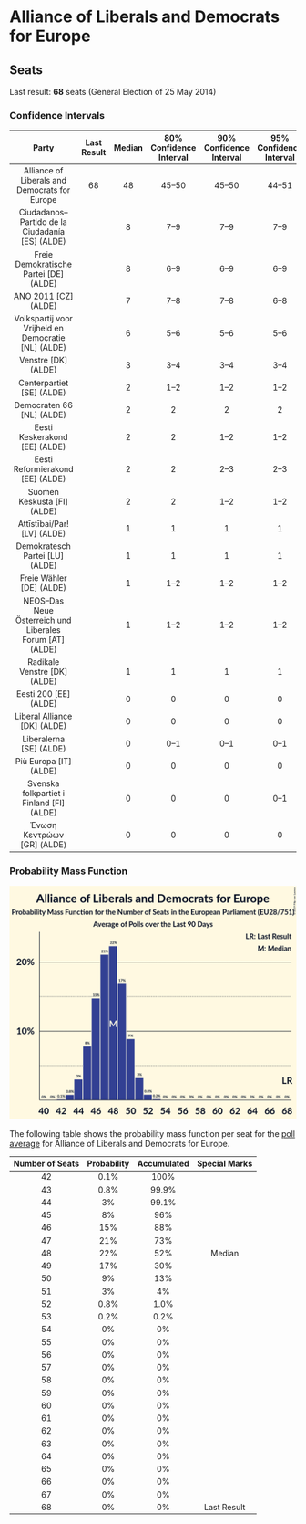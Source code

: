 # Alliance of Liberals and Democrats for Europe

## Seats

Last result: **68** seats (General Election of 25 May 2014)

### Confidence Intervals

| Party | Last Result | Median | 80% Confidence Interval | 90% Confidence Interval | 95% Confidence Interval | 99% Confidence Interval |
|:-----:|:-----------:|:------:|:-----------------------:|:-----------------------:|:-----------------------:|:-----------------------:|
| Alliance of Liberals and Democrats for Europe | 68 | 48 | 45–50 | 45–50 | 44–51 | 43–52 |
| Ciudadanos–Partido de la Ciudadanía [ES] (ALDE) | | 8 | 7–9 | 7–9 | 7–9 | 7–10 |
| Freie Demokratische Partei [DE] (ALDE) | | 8 | 6–9 | 6–9 | 6–9 | 6–10 |
| ANO 2011 [CZ] (ALDE) | | 7 | 7–8 | 7–8 | 6–8 | 6–8 |
| Volkspartij voor Vrijheid en Democratie [NL] (ALDE) | | 6 | 5–6 | 5–6 | 5–6 | 5–6 |
| Venstre [DK] (ALDE) | | 3 | 3–4 | 3–4 | 3–4 | 3–4 |
| Centerpartiet [SE] (ALDE) | | 2 | 1–2 | 1–2 | 1–2 | 1–2 |
| Democraten 66 [NL] (ALDE) | | 2 | 2 | 2 | 2 | 1–2 |
| Eesti Keskerakond [EE] (ALDE) | | 2 | 2 | 1–2 | 1–2 | 1–2 |
| Eesti Reformierakond [EE] (ALDE) | | 2 | 2 | 2–3 | 2–3 | 2–3 |
| Suomen Keskusta [FI] (ALDE) | | 2 | 2 | 1–2 | 1–2 | 1–2 |
| Attīstībai/Par! [LV] (ALDE) | | 1 | 1 | 1 | 1 | 1 |
| Demokratesch Partei [LU] (ALDE) | | 1 | 1 | 1 | 1 | 1 |
| Freie Wähler [DE] (ALDE) | | 1 | 1–2 | 1–2 | 1–2 | 1–2 |
| NEOS–Das Neue Österreich und Liberales Forum [AT] (ALDE) | | 1 | 1–2 | 1–2 | 1–2 | 1–2 |
| Radikale Venstre [DK] (ALDE) | | 1 | 1 | 1 | 1 | 0–2 |
| Eesti 200 [EE] (ALDE) | | 0 | 0 | 0 | 0 | 0 |
| Liberal Alliance [DK] (ALDE) | | 0 | 0 | 0 | 0 | 0 |
| Liberalerna [SE] (ALDE) | | 0 | 0–1 | 0–1 | 0–1 | 0–1 |
| Più Europa [IT] (ALDE) | | 0 | 0 | 0 | 0 | 0 |
| Svenska folkpartiet i Finland [FI] (ALDE) | | 0 | 0 | 0 | 0–1 | 0–1 |
| Ένωση Κεντρώων [GR] (ALDE) | | 0 | 0 | 0 | 0 | 0 |

### Probability Mass Function

![Graph with seats probability mass function not yet produced](average-2019-06-30-seats-pmf-allianceofliberalsanddemocratsforeurope.png "Seats Probability Mass Function")

The following table shows the probability mass function per seat for the [poll average](average-2019-06-30.html) for Alliance of Liberals and Democrats for Europe.

| Number of Seats | Probability | Accumulated | Special Marks |
|:---------------:|:-----------:|:-----------:|:-------------:|
| 42 | 0.1% | 100% |  |
| 43 | 0.8% | 99.9% |  |
| 44 | 3% | 99.1% |  |
| 45 | 8% | 96% |  |
| 46 | 15% | 88% |  |
| 47 | 21% | 73% |  |
| 48 | 22% | 52% | Median |
| 49 | 17% | 30% |  |
| 50 | 9% | 13% |  |
| 51 | 3% | 4% |  |
| 52 | 0.8% | 1.0% |  |
| 53 | 0.2% | 0.2% |  |
| 54 | 0% | 0% |  |
| 55 | 0% | 0% |  |
| 56 | 0% | 0% |  |
| 57 | 0% | 0% |  |
| 58 | 0% | 0% |  |
| 59 | 0% | 0% |  |
| 60 | 0% | 0% |  |
| 61 | 0% | 0% |  |
| 62 | 0% | 0% |  |
| 63 | 0% | 0% |  |
| 64 | 0% | 0% |  |
| 65 | 0% | 0% |  |
| 66 | 0% | 0% |  |
| 67 | 0% | 0% |  |
| 68 | 0% | 0% | Last Result |


